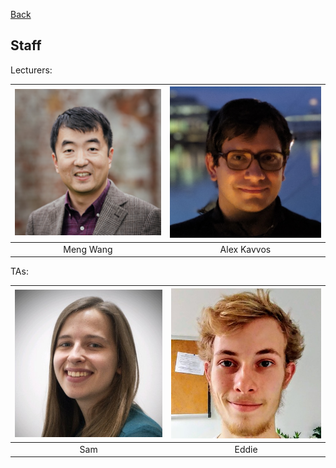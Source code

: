 [Back](README.md)

## Staff

Lecturers:

| [![Meng Wang](Images/Staff/Meng.png)](https://mengwangoxf.github.io/) | [![Alex Kavvos](Images/Staff/Alex.jpg)](https://www.lambdabetaeta.eu/) |
| :-------------------------------:   | :------------------------------------:|
| Meng Wang                           | Alex Kavvos                           |

TAs:

| [![Sam](Images/Staff/Sam.jpg)](https://samfrohlich.github.io/) | [![Eddie](Images/Staff/Eddie.png)](https://ec-jones.github.io/)             |
| :------------------------:   | :-------------------------------------------:|
| Sam                          | Eddie                                        |
